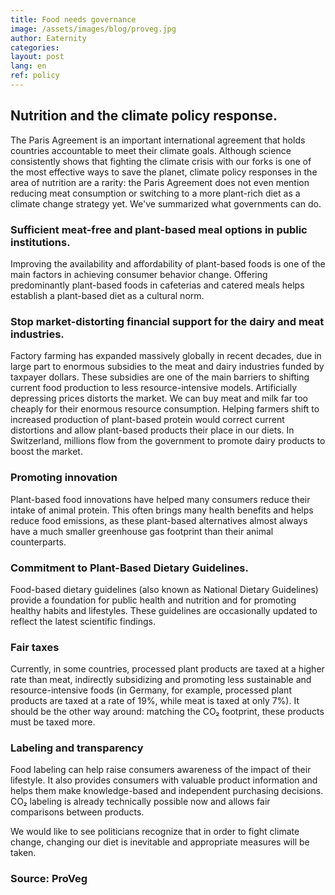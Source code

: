 ```yaml
---
title: Food needs governance
image: /assets/images/blog/proveg.jpg
author: Eaternity
categories:
layout: post
lang: en
ref: policy
---
```


## Nutrition and the climate policy response.
The Paris Agreement is an important international agreement that holds countries accountable to meet their climate goals. Although science consistently shows that fighting the climate crisis with our forks is one of the most effective ways to save the planet, climate policy responses in the area of nutrition are a rarity: the Paris Agreement does not even mention reducing meat consumption or switching to a more plant-rich diet as a climate change strategy yet. We've summarized what governments can do.

### Sufficient meat-free and plant-based meal options in public institutions. 

Improving the availability and affordability of plant-based foods is one of the main factors in achieving consumer behavior change. Offering predominantly plant-based foods in cafeterias and catered meals helps establish a plant-based diet as a cultural norm. 

### Stop market-distorting financial support for the dairy and meat industries. 

Factory farming has expanded massively globally in recent decades, due in large part to enormous subsidies to the meat and dairy industries funded by taxpayer dollars. These subsidies are one of the main barriers to shifting current food production to less resource-intensive models. Artificially depressing prices distorts the market. We can buy meat and milk far too cheaply for their enormous resource consumption. Helping farmers shift to increased production of plant-based protein would correct current distortions and allow plant-based products their place in our diets. In Switzerland, millions flow from the government to promote dairy products to boost the market.


### Promoting innovation

Plant-based food innovations have helped many consumers reduce their intake of animal protein. This often brings many health benefits and helps reduce food emissions, as these plant-based alternatives almost always have a much smaller greenhouse gas footprint than their animal counterparts. 

### Commitment to Plant-Based Dietary Guidelines.

Food-based dietary guidelines (also known as National Dietary Guidelines) provide a foundation for public health and nutrition and for promoting healthy habits and lifestyles. These guidelines are occasionally updated to reflect the latest scientific findings. 

### Fair taxes

Currently, in some countries, processed plant products are taxed at a higher rate than meat, indirectly subsidizing and promoting less sustainable and resource-intensive foods (in Germany, for example, processed plant products are taxed at a rate of 19%, while meat is taxed at only 7%). It should be the other way around: matching the CO₂ footprint, these products must be taxed more.

### Labeling and transparency

Food labeling can help raise consumers awareness of the impact of their lifestyle. It also provides consumers with valuable product information and helps them make knowledge-based and independent purchasing decisions. CO₂ labeling is already technically possible now and allows fair comparisons between products.


We would like to see politicians recognize that in order to fight climate change, changing our diet is inevitable and appropriate measures will be taken. 

### Source: ProVeg

